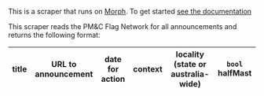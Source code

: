 This is a scraper that runs on [Morph](https://morph.io). To get started [see the documentation](https://morph.io/documentation)

This scraper reads the PM&C Flag Network for all announcements and returns the following format:

title |	URL to announcement |	date for action |	context |	locality (state or australia-wide) |	`bool` halfMast
--- | --- | --- | --- | --- | ---